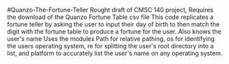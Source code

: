 #Quanzo-The-Fortune-Teller
Rought draft of CMSC 140 project,
Requires the download of the Quanzo Fortune Table csv file
This code replicates a fortune teller by asking the user to input their day of birth to then match the digit with the fortune table to produce a fortune for the user. Also knows the user's name
Uses the modules Path for relative pathing, os for identifying the users operating system, re for splitting the user's root directory into a list, and platform to accurately list the user's name on any operating system.
